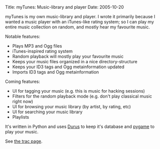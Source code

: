 Title: myTunes: Music-library and player
Date: 2005-10-20

myTunes is my own music-library and player. I wrote it primarily because I wanted a music player with an iTunes-like rating system; so I can play my entire music collection on random, and mostly hear my favourite music.

Notable features:

* Plays MP3 and Ogg files
* iTunes-inspired rating system
* Random playback will mostly play your favourite music
* Keeps your music files organized in a nice directory-structure
* Keeps your ID3 tags and Ogg metainformation updated
* Imports ID3 tags and Ogg metainformation

Coming features:

* UI for tagging your music (e.g. this is music for hacking sessions)
* Filters for the random playback mode (e.g. don't play classical music right now)
* UI for browsing your music library (by artist, by rating, etc)
* UI for searching your music library
* Playlists

It's written in Python and uses [Durus](http://www.mems-exchange.org/software/durus/) to keep it's database and [pygame](http://www.pygame.org/) to play your music.

See [the trac page](http://code.ibofobi.dk/public/wiki/ProjectMyTunes).